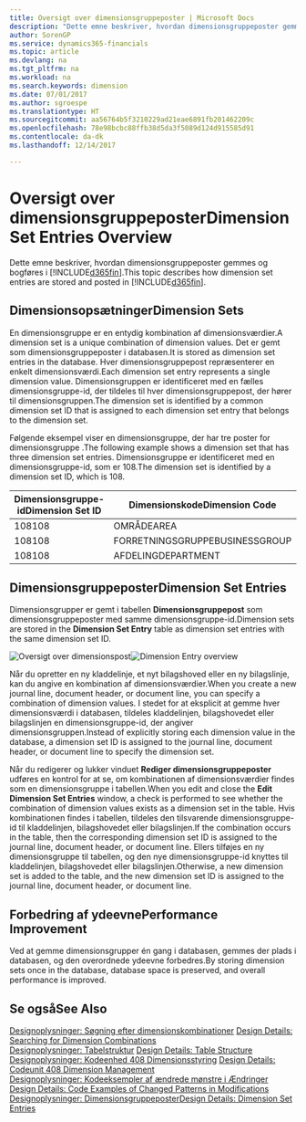 ```yaml
---
title: Oversigt over dimensionsgruppeposter | Microsoft Docs
description: "Dette emne beskriver, hvordan dimensionsgruppeposter gemmes og bogføres i Dynamics 365."
author: SorenGP
ms.service: dynamics365-financials
ms.topic: article
ms.devlang: na
ms.tgt_pltfrm: na
ms.workload: na
ms.search.keywords: dimension
ms.date: 07/01/2017
ms.author: sgroespe
ms.translationtype: HT
ms.sourcegitcommit: aa56764b5f3210229ad21eae6891fb201462209c
ms.openlocfilehash: 78e98bcbc88ffb38d5da3f5089d124d915585d91
ms.contentlocale: da-dk
ms.lasthandoff: 12/14/2017

---
```

# <a name="dimension-set-entries-overview"></a><span data-ttu-id="49a37-103">Oversigt over dimensionsgruppeposter</span><span class="sxs-lookup"><span data-stu-id="49a37-103">Dimension Set Entries Overview</span></span>
<span data-ttu-id="49a37-104">Dette emne beskriver, hvordan dimensionsgruppeposter gemmes og bogføres i [!INCLUDE[d365fin](includes/d365fin_md.md)].</span><span class="sxs-lookup"><span data-stu-id="49a37-104">This topic describes how dimension set entries are stored and posted in [!INCLUDE[d365fin](includes/d365fin_md.md)].</span></span>  
  
## <a name="dimension-sets"></a><span data-ttu-id="49a37-105">Dimensionsopsætninger</span><span class="sxs-lookup"><span data-stu-id="49a37-105">Dimension Sets</span></span>  
<span data-ttu-id="49a37-106">En dimensionsgruppe er en entydig kombination af dimensionsværdier.</span><span class="sxs-lookup"><span data-stu-id="49a37-106">A dimension set is a unique combination of dimension values.</span></span> <span data-ttu-id="49a37-107">Det er gemt som dimensionsgruppeposter i databasen.</span><span class="sxs-lookup"><span data-stu-id="49a37-107">It is stored as dimension set entries in the database.</span></span> <span data-ttu-id="49a37-108">Hver dimensionsgruppepost repræsenterer en enkelt dimensionsværdi.</span><span class="sxs-lookup"><span data-stu-id="49a37-108">Each dimension set entry represents a single dimension value.</span></span> <span data-ttu-id="49a37-109">Dimensionsgruppen er identificeret med en fælles dimensionsgruppe-id, der tildeles til hver dimensionsgruppepost, der hører til dimensionsgruppen.</span><span class="sxs-lookup"><span data-stu-id="49a37-109">The dimension set is identified by a common dimension set ID that is assigned to each dimension set entry that belongs to the dimension set.</span></span>  
  
<span data-ttu-id="49a37-110">Følgende eksempel viser en dimensionsgruppe, der har tre poster for dimensionsgruppe .</span><span class="sxs-lookup"><span data-stu-id="49a37-110">The following example shows a dimension set that has three dimension set entries.</span></span> <span data-ttu-id="49a37-111">Dimensionsgruppe er identificeret med en dimensionsgruppe-id, som er 108.</span><span class="sxs-lookup"><span data-stu-id="49a37-111">The dimension set is identified by a dimension set ID, which is 108.</span></span>  
  
|<span data-ttu-id="49a37-112">Dimensionsgruppe-id</span><span class="sxs-lookup"><span data-stu-id="49a37-112">Dimension Set ID</span></span>|<span data-ttu-id="49a37-113">Dimensionskode</span><span class="sxs-lookup"><span data-stu-id="49a37-113">Dimension Code</span></span>|<span data-ttu-id="49a37-114">Dimensionsværdikode</span><span class="sxs-lookup"><span data-stu-id="49a37-114">Dimension Value Code</span></span>|<span data-ttu-id="49a37-115">Dimensionsværdinavn</span><span class="sxs-lookup"><span data-stu-id="49a37-115">Dimension Value Name</span></span>|  
|----------------------|--------------------|--------------------------|--------------------------|  
|<span data-ttu-id="49a37-116">108</span><span class="sxs-lookup"><span data-stu-id="49a37-116">108</span></span>|<span data-ttu-id="49a37-117">OMRÅDE</span><span class="sxs-lookup"><span data-stu-id="49a37-117">AREA</span></span>|<span data-ttu-id="49a37-118">70</span><span class="sxs-lookup"><span data-stu-id="49a37-118">70</span></span>|<span data-ttu-id="49a37-119">Nordamerika</span><span class="sxs-lookup"><span data-stu-id="49a37-119">America North</span></span>|  
|<span data-ttu-id="49a37-120">108</span><span class="sxs-lookup"><span data-stu-id="49a37-120">108</span></span>|<span data-ttu-id="49a37-121">FORRETNINGSGRUPPE</span><span class="sxs-lookup"><span data-stu-id="49a37-121">BUSINESSGROUP</span></span>|<span data-ttu-id="49a37-122">HOME</span><span class="sxs-lookup"><span data-stu-id="49a37-122">HOME</span></span>|<span data-ttu-id="49a37-123">Start</span><span class="sxs-lookup"><span data-stu-id="49a37-123">Home</span></span>|  
|<span data-ttu-id="49a37-124">108</span><span class="sxs-lookup"><span data-stu-id="49a37-124">108</span></span>|<span data-ttu-id="49a37-125">AFDELING</span><span class="sxs-lookup"><span data-stu-id="49a37-125">DEPARTMENT</span></span>|<span data-ttu-id="49a37-126">SALG</span><span class="sxs-lookup"><span data-stu-id="49a37-126">SALES</span></span>|<span data-ttu-id="49a37-127">Salg</span><span class="sxs-lookup"><span data-stu-id="49a37-127">Sales</span></span>|  
  
## <a name="dimension-set-entries"></a><span data-ttu-id="49a37-128">Dimensionsgruppeposter</span><span class="sxs-lookup"><span data-stu-id="49a37-128">Dimension Set Entries</span></span>  
<span data-ttu-id="49a37-129">Dimensionsgrupper er gemt i tabellen **Dimensionsgruppepost** som dimensionsgruppeposter med samme dimensionsgruppe-id.</span><span class="sxs-lookup"><span data-stu-id="49a37-129">Dimension sets are stored in the **Dimension Set Entry** table as dimension set entries with the same dimension set ID.</span></span>  
  
<span data-ttu-id="49a37-130">![Oversigt over dimensionspost](media/dimensionentrynav7.png "DimensionEntryNAV7")</span><span class="sxs-lookup"><span data-stu-id="49a37-130">![Dimension Entry overview](media/dimensionentrynav7.png "DimensionEntryNAV7")</span></span>  
  
<span data-ttu-id="49a37-131">Når du opretter en ny kladdelinje, et nyt bilagshoved eller en ny bilagslinje, kan du angive en kombination af dimensionsværdier.</span><span class="sxs-lookup"><span data-stu-id="49a37-131">When you create a new journal line, document header, or document line, you can specify a combination of dimension values.</span></span> <span data-ttu-id="49a37-132">I stedet for at eksplicit at gemme hver dimensionsværdi i databasen, tildeles kladdelinjen, bilagshovedet eller bilagslinjen en dimensionsgruppe-id, der angiver dimensionsgruppen.</span><span class="sxs-lookup"><span data-stu-id="49a37-132">Instead of explicitly storing each dimension value in the database, a dimension set ID is assigned to the journal line, document header, or document line to specify the dimension set.</span></span>  
  
<span data-ttu-id="49a37-133">Når du redigerer og lukker vinduet **Rediger dimensionsgruppeposter** udføres en kontrol for at se, om kombinationen af dimensionsværdier findes som en dimensionsgruppe i tabellen.</span><span class="sxs-lookup"><span data-stu-id="49a37-133">When you edit and close the **Edit Dimension Set Entries** window, a check is performed to see whether the combination of dimension values exists as a dimension set in the table.</span></span> <span data-ttu-id="49a37-134">Hvis kombinationen findes i tabellen, tildeles den tilsvarende dimensionsgruppe-id til kladdelinjen, bilagshovedet eller bilagslinjen.</span><span class="sxs-lookup"><span data-stu-id="49a37-134">If the combination occurs in the table, then the corresponding dimension set ID is assigned to the journal line, document header, or document line.</span></span> <span data-ttu-id="49a37-135">Ellers tilføjes en ny dimensionsgruppe til tabellen, og den nye dimensionsgruppe-id knyttes til kladdelinjen, bilagshovedet eller bilagslinjen.</span><span class="sxs-lookup"><span data-stu-id="49a37-135">Otherwise, a new dimension set is added to the table, and the new dimension set ID is assigned to the journal line, document header, or document line.</span></span>  
  
## <a name="performance-improvement"></a><span data-ttu-id="49a37-136">Forbedring af ydeevne</span><span class="sxs-lookup"><span data-stu-id="49a37-136">Performance Improvement</span></span>  
<span data-ttu-id="49a37-137">Ved at gemme dimensionsgrupper én gang i databasen, gemmes der plads i databasen, og den overordnede ydeevne forbedres.</span><span class="sxs-lookup"><span data-stu-id="49a37-137">By storing dimension sets once in the database, database space is preserved, and overall performance is improved.</span></span>  
  
## <a name="see-also"></a><span data-ttu-id="49a37-138">Se også</span><span class="sxs-lookup"><span data-stu-id="49a37-138">See Also</span></span>  
<span data-ttu-id="49a37-139">[Designoplysninger: Søgning efter dimensionskombinationer](design-details-searching-for-dimension-combinations.md) </span><span class="sxs-lookup"><span data-stu-id="49a37-139">[Design Details: Searching for Dimension Combinations](design-details-searching-for-dimension-combinations.md) </span></span>  
<span data-ttu-id="49a37-140">[Designoplysninger: Tabelstruktur](design-details-table-structure.md) </span><span class="sxs-lookup"><span data-stu-id="49a37-140">[Design Details: Table Structure](design-details-table-structure.md) </span></span>  
<span data-ttu-id="49a37-141">[Designoplysninger: Kodeenhed 408 Dimensionsstyring](design-details-codeunit-408-dimension-management.md) </span><span class="sxs-lookup"><span data-stu-id="49a37-141">[Design Details: Codeunit 408 Dimension Management](design-details-codeunit-408-dimension-management.md) </span></span>  
<span data-ttu-id="49a37-142">[Designoplysninger: Kodeeksempler af ændrede mønstre i Ændringer](design-details-code-examples-of-changed-patterns-in-modifications.md) </span><span class="sxs-lookup"><span data-stu-id="49a37-142">[Design Details: Code Examples of Changed Patterns in Modifications](design-details-code-examples-of-changed-patterns-in-modifications.md) </span></span>  
[<span data-ttu-id="49a37-143">Designoplysninger: Dimensionsgruppeposter</span><span class="sxs-lookup"><span data-stu-id="49a37-143">Design Details: Dimension Set Entries</span></span>](design-details-dimension-set-entries.md)   

